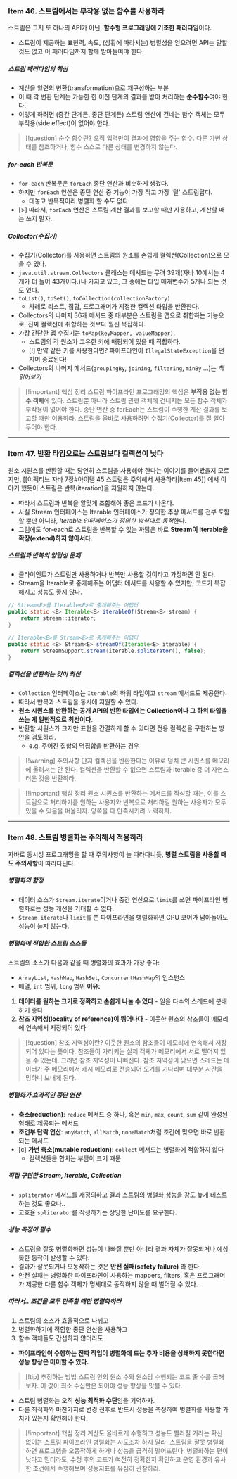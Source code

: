 ### Item 46. 스트림에서는 부작용 없는 함수를 사용하라

스트림은 그저 또 하나의 API가 아닌, **함수형 프로그래밍에 기초한 패러다임**이다.
- 스트림이 제공하는 표현력, 속도, (상황에 따라서는) 병렬성을 얻으려면 API는 말할 것도 없고 이 패러다임까지 함께 받아들여야 한다.
##### 스트림 패러다임의 핵심
- 계산을 일련의 변환(transformation)으로 재구성하는 부분
- 이 때 각 변환 단계는 가능한 한 이전 단계의 결과를 받아 처리하는 **순수함수**여야 한다.
- 이렇게 하려면 (중간 단계든, 종단 단계든) 스트림 연산에 건네는 함수 객체는 모두 부작용(side effect)이 없어야 한다.

> [!question] 순수 함수란?
> 오직 입력만이 결과에 영향을 주는 함수. 다른 가변 상태를 참조하거나, 함수 스스로 다른 상태를 변경하지 않는다.
##### for-each 반복문
- `for-each` 반복문은 `forEach` 종단 연산과 비슷하게 생겼다.
- 하지만 `forEach` 연산은 종단 연산 중 기능이 가장 적고 가장 '덜' 스트림답다.
	- 대놓고 반복적이라 병렬화 할 수도 없다.
- [>] 따라서, `forEach` 연산은 스트림 계산 결과를 보고할 때만 사용하고, 계산할 때는 쓰지 말자.
##### Collector(수집기)
- 수집기(Collector)를 사용하면 스트림의 원소를 손쉽게 컬렉션(Collection)으로 모을 수 있다.
- `java.util.stream.Collectors` 클래스는 메서드는 무려 39개(자바 10에서는 4개가 더 늘어 43개이다.)나 가지고 있고, 그 중에는 타입 매개변수가 5개나 되는 것도 있다. 
- `toList()`, `toSet()`, `toCollection(collectionFactory)`
	- 차례로 리스트, 집합, 프로그래머가 지정한 컬렉션 타입을 반환한다.
- Collectors의 나머지 36개 메서드 중 대부분은 스트림을 맵으로 취합하는 기능으로, 진짜 컬렉션에 취합하는 것보다 훨씬 복잡하다.
- 가장 간단한 맵 수집기는 `toMap(keyMapper, valueMapper)`.
	- 스트림의 각 원소가 고유한 키에 매핑되어 있을 때 적합하다.
	- [!] 만약 같은 키를 사용한다면? 파이프라인이 `IllegalStateException`을 던지며 종료된다!
- Collectors의 나머지 메서드(`groupingBy`, `joining`, `filtering`, `minBy` ...)는 *책 읽어보기*

> [!important] 핵심 정리
> 스트림 파이프라인 프로그래밍의 핵심은 **부작용 없는 함수 객체**에 있다. 스트림뿐 아니라 스트림 관련 객체에 건네지는 모든 함수 객체가 부작용이 없어야 한다.
> 종단 연산 중 forEach는 스트림이 수행한 계산 결과를 보고할 때만 이용하라.
> 스트림을 올바로 사용하려면 수집기(Collector)를 잘 알아두어야 한다.

---
### Item 47. 반환 타입으로는 스트림보다 컬렉션이 낫다

원소 시퀀스를 반환할 때는 당연히 스트림을 사용해야 한다는 이야기를 들어봤을지 모르지만, [[이펙티브 자바 7장#아이템 45 스트림은 주의해서 사용하라|Item 45]] 에서 이야기 했듯이 스트림은 반복(iteration)을 지원하지 않는다.
- 따라서 스트림과 반복을 알맞게 조합해야 좋은 코드가 나온다.
- 사실 Stream 인터페이스는 Iterable 인터페이스가 정의한 추상 메서드를 전부 포함할 뿐만 아니라, *Iterable 인터페이스가 정의한 방식대로 동작*한다.
- 그럼에도 for-each로 스트림을 반복할 수 없는 까닭은 바로 **Stream이 Iterable을 확장(extend)하지 않아서**다.
##### 스트림과 반복의 양립성 문제
- 클라이언트가 스트림만 사용하거나 반복만 사용할 것이라고 가정하면 안 된다.
- Stream을 Iterable로 중개해주는 어댑터 메서드를 사용할 수 있지만, 코드가 복잡해지고 성능도 좋지 않다.
```java
// Stream<E>를 Iterable<E>로 중개해주는 어댑터
public static <E> Iterable<E> iterableOf(Stream<E> stream) {
    return stream::iterator;
}

// Iterable<E>를 Stream<E>로 중개해주는 어댑터  
public static <E> Stream<E> streamOf(Iterable<E> iterable) {
    return StreamSupport.stream(iterable.spliterator(), false);
}
```
##### 컬렉션을 반환하는 것이 최선
- `Collection` 인터페이스는 `Iterable`의 하위 타입이고 `stream` 메서드도 제공한다.
- 따라서 반복과 스트림을 동시에 지원할 수 있다.
- **원소 시퀀스를 반환하는 공개 API의 반환 타입에는 Collection이나 그 하위 타입을 쓰는 게 일반적으로 최선이다.**
- 반환할 시퀀스가 크지만 표현을 간결하게 할 수 있다면 전용 컬렉션을 구현하는 방안을 검토하라.
	- e.g. 주어진 집합의 멱집합을 반환하는 경우

> [!warning] 주의사항 
> 단지 컬렉션을 반환한다는 이유로 덩치 큰 시퀀스를 메모리에 올려서는 안 된다. 컬렉션을 반환할 수 없으면 스트림과 Iterable 중 더 자연스러운 것을 반환하라.

> [!important] 핵심 정리 
> 원소 시퀀스를 반환하는 메서드를 작성할 때는, 이를 스트림으로 처리하기를 원하는 사용자와 반복으로 처리하길 원하는 사용자가 모두 있을 수 있음을 떠올리자. 양쪽을 다 만족시키려 노력하자.

---
### Item 48. 스트림 병렬화는 주의해서 적용하라

자바로 동시성 프로그래밍을 할 때 주의사항이 늘 따라다니듯, **병렬 스트림을 사용할 때도 주의사항**이 따라다닌다.
##### 병렬화의 함정
- 데이터 소스가 `Stream.iterate`이거나 중간 연산으로 `limit`를 쓰면 파이프라인 병렬화로는 성능 개선을 기대할 수 없다.
- `Stream.iterate`나 `limit`를 쓴 파이프라인을 병렬화하면 CPU 코어가 남아돌아도 성능이 늘지 않는다.
##### 병렬화에 적합한 스트림 소스들
스트림의 소스가 다음과 같을 때 병렬화의 효과가 가장 좋다:
- `ArrayList`, `HashMap`, `HashSet`, `ConcurrentHashMap`의 인스턴스
- 배열, `int` 범위, `long` 범위
**이유:**
1. **데이터를 원하는 크기로 정확하고 손쉽게 나눌 수 있다** - 일을 다수의 스레드에 분배하기 좋다
2. **참조 지역성(locality of reference)이 뛰어나다** - 이웃한 원소의 참조들이 메모리에 연속해서 저장되어 있다

> [!question] 참조 지역성이란? 
> 이웃한 원소의 참조들이 메모리에 연속해서 저장되어 있다는 뜻이다. 참조들이 가리키는 실제 객체가 메모리에서 서로 떨어져 있을 수 있는데, 그러면 참조 지역성이 나빠진다. 참조 지역성이 낮으면 스레드는 데이터가 주 메모리에서 캐시 메모리로 전송되어 오기를 기다리며 대부분 시간을 멍하니 보내게 된다.
##### 병렬화가 효과적인 종단 연산
- **축소(reduction)**: `reduce` 메서드 중 하나, 혹은 `min`, `max`, `count`, `sum` 같이 완성된 형태로 제공되는 메서드
- **조건부 단락 연산**: `anyMatch`, `allMatch`, `noneMatch`처럼 조건에 맞으면 바로 반환되는 메서드
- [c] **가변 축소(mutable reduction)**: `collect` 메서드는 병렬화에 적합하지 않다 
	- 컬렉션들을 합치는 부담이 크기 때문
##### 직접 구현한 Stream, Iterable, Collection
- `spliterator` 메서드를 재정의하고 결과 스트림의 병렬화 성능을 강도 높게 테스트하는 것도 좋으나..
- 고효율 `spliterator`를 작성하기는 상당한 난이도를 요구한다.
##### 성능 측정이 필수
- 스트림을 잘못 병렬화하면 성능이 나빠질 뿐만 아니라 결과 자체가 잘못되거나 예상 못한 동작이 발생할 수 있다.
- 결과가 잘못되거나 오동작하는 것은 **안전 실패(safety failure)** 라 한다.
- 안전 실패는 병렬화한 파이프라인이 사용하는 mappers, filters, 혹은 프로그래머가 제공한 다른 함수 객체가 명세대로 동작하지 않을 때 벌어질 수 있다.
##### 따라서.. 조건을 모두 만족할 때만 병렬화하라
1. 스트림의 소스가 효율적으로 나뉘고
2. 병렬화하기에 적합한 종단 연산을 사용하고
3. 함수 객체들도 간섭하지 않더라도
- **파이프라인이 수행하는 진짜 작업이 병렬화에 드는 추가 비용을 상쇄하지 못한다면 성능 향상은 미미할 수 있다.**

> [!tip] 추정하는 방법 
> 스트림 안의 원소 수와 원소당 수행되는 코드 줄 수를 곱해보자. 이 값이 최소 수십만은 되어야 성능 향상을 맛볼 수 있다.

- 스트림 병렬화는 오직 **성능 최적화 수단**임을 기억하자.
- 다른 최적화와 마찬가지로 변경 전후로 반드시 성능을 측정하여 병렬화를 사용할 가치가 있는지 확인해야 한다.

> [!important] 핵심 정리 
> 계산도 올바르게 수행하고 성능도 빨라질 거라는 확신 없이는 스트림 파이프라인 병렬화는 시도조차 하지 말라. 스트림을 잘못 병렬화하면 프로그램을 오동작하게 하거나 성능을 급격히 떨어뜨린다. 병렬화하는 편이 낫다고 믿더라도, 수정 후의 코드가 여전히 정확한지 확인하고 운영 환경과 유사한 조건에서 수행해보며 성능지표를 유심히 관찰하라.

